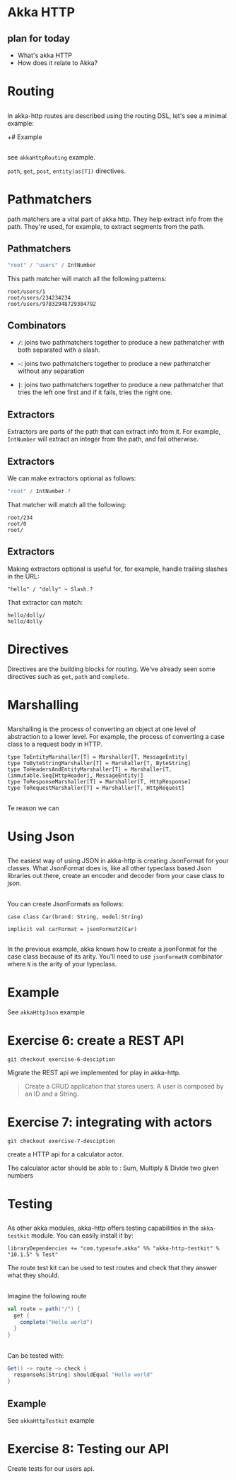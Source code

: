 # Akka HTTP

## plan for today

- What's akka HTTP
- How does it relate to Akka?

# Routing

##

In akka-http routes are described using the routing DSL, let's see a
minimal example:

+# Example

##

see `akkaHttpRouting` example.

`path`, `get`, `post`, `entity(as[T])` directives.

# Pathmatchers

path matchers are a vital part of akka http.  They help extract info
from the path.  They're used, for example, to extract segments from
the path.

## Pathmatchers

```scala
"root" / "users" / IntNumber
```

This path matcher will match all the following patterns:

```
root/users/1
root/users/234234234
root/users/97832948729384792
```

## Combinators

- **`/`**: joins two pathmatchers together to produce a new
  pathmatcher with both separated with a slash.

- **`~`**: joins two pathmatchers together to produce a new
  pathmatcher without any separation

- **`|`**: joins two pathmatchers together to produce a new
  pathmatcher that tries the left one first and if it fails, tries the
  right one.

## Extractors

Extractors are parts of the path that can extract info from it.  For
example, `IntNumber` will extract an integer from the path, and fail
otherwise.

## Extractors

We can make extractors optional as follows:

```scala
"root" / IntNumber.?
```

That matcher will match all the following:

```
root/234
root/0
root/
```

## Extractors

Making extractors optional is useful for, for example, handle trailing
slashes in the URL:

```
"hello" / "dolly" ~ Slash.?
```

That extractor can match:

```
hello/dolly/
hello/dolly
```

# Directives

Directives are the building blocks for routing.  We've already seen
some directives such as `get`, `path` and `complete`.

# Marshalling

##

Marshalling is the process of converting an object at one level of
abstraction to a lower level.  For example, the process of converting
a case class to a request body in HTTP.

```
type ToEntityMarshaller[T] = Marshaller[T, MessageEntity]
type ToByteStringMarshaller[T] = Marshaller[T, ByteString]
type ToHeadersAndEntityMarshaller[T] = Marshaller[T, (immutable.Seq[HttpHeader], MessageEntity)]
type ToResponseMarshaller[T] = Marshaller[T, HttpResponse]
type ToRequestMarshaller[T] = Marshaller[T, HttpRequest]
```

##

Te reason we can

# Using Json

##

The easiest way of using JSON in akka-http is creating JsonFormat for
your classes.  What JsonFormat does is, like all other typeclass based
Json libraries out there, create an encoder and decoder from your case
class to json.

##

You can create JsonFormats as follows:

```
case class Car(brand: String, model:String)

implicit val carFormat = jsonFormat2(Car)
```

##

In the previous example, akka knows how to create a jsonFormat for the
case class because of its arity.  You'll need to use `jsonFormatN`
combinator where `N` is the arity of your typeclass.

# Example

See `akkaHttpJson` example

# Exercise 6: create a REST API

`git checkout exercise-6-desciption`

Migrate the REST api we implemented for play in akka-http.

> Create a CRUD application that stores users. A user is composed by an
> ID and a String.

# Exercise 7: integrating with actors

`git checkout exercise-7-desciption`

create a HTTP api for a calculator actor.

The calculator actor should be able to : Sum, Multiply & Divide two given numbers

# Testing

##

As other akka modules, akka-http offers testing capabilities in the
`akka-testkit` module.  You can easily install it by:

```
libraryDependencies += "com.typesafe.akka" %% "akka-http-testkit" % "10.1.5" % Test"
```

The route test kit can be used to test routes and check that they
answer what they should.

##

Imagine the following route

```scala
val route = path("/") {
  get {
    complete("Hello world")
  }
}
```

##

Can be tested with:

```scala
Get() ~> route ~> check {
  responseAs[String] shouldEqual "Hello world"
}
```

## Example

See `akkaHttpTestkit` example

# Exercise 8: Testing our API

Create tests for our users api.
